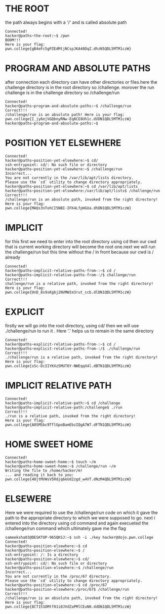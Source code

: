 # THE ROOT
the path always begins with a '/' and is called absolute path

```sameeksha03@DESKTOP-965QKSJ:~$ ssh -i ./key hacker@dojo.pwn.college
Connected!
hacker@paths~the-root:~$ /pwn
BOOM!!!
Here is your flag:
pwn.college{gB4eFc5gPZEdMtjNCspJKA40DqZ.dhzN5QDL5MTM1czW}

```

# PROGRAM AND ABSOLUTE PATHS

after connection
each directory can have other directories or files.here the challenge directory is in the root directory so /challenge. morover the run challenge is in the challenge directory so /challenge/run

```sameeksha03@DESKTOP-965QKSJ:~$  ssh -i ./key hacker@dojo.pwn.college
Connected!
hacker@paths~program-and-absolute-paths:~$ /challenge/run
Correct!!!
/challenge/run is an absolute path! Here is your flag:
pwn.college{I_jy6ejVGQbnyRNw-Eq8CE8Uh1c.dVDN1QDL5MTM1czW}
hacker@paths~program-and-absolute-paths:~$
```


# POSITION YET ELSEWHERE

```sameeksha03@DESKTOP-965QKSJ:~$ ssh -i ./key hacker@dojo.pwn.college
Connected!
hacker@paths~position-yet-elsewhere:~$ cd/
ssh-entrypoint: cd/: No such file or directory
hacker@paths~position-yet-elsewhere:~$ /challenge/run
Incorrect...
You are not currently in the /var/lib/apt/lists directory.
Please use the `cd` utility to change directory appropriately.
hacker@paths~position-yet-elsewhere:~$ cd /var/lib/apt/lists
hacker@paths~position-yet-elsewhere:/var/lib/apt/lists$ /challenge/run
Correct!!!
/challenge/run is an absolute path, invoked from the right directory!
Here is your flag:
pwn.college{MAQs3nTohCI5NBI-IFK4LfpHGUa.dhDN1QDL5MTM1czW}

```

# IMPLICIT

for this first we need to enter into the root directory using cd then our cwd that is current working directory will become the root one.next we will run the challenge/run but this time without the / in front because our cwd is / already

```sameeksha03@DESKTOP-965QKSJ:~$  ssh -i ./key hacker@dojo.pwn.college
Connected!
hacker@paths~implicit-relative-paths-from-:~$ cd /
hacker@paths~implicit-relative-paths-from-:/$ challenge/run
Correct!!!
challenge/run is a relative path, invoked from the right directory!
Here is your flag:
pwn.college{UnD_8s9sKgbj2NVMWIm3rut_ccb.dlDN1QDL5MTM1czW}

```



# EXPLICIT
firstly we will go into the root directory, using cd/ then we will use ./challenge/run to run it . Here '.' helps us to remain in the same directory

```sameeksha03@DESKTOP-965QKSJ:~$  ssh -i ./key hacker@dojo.pwn.college
Connected!
hacker@paths~explicit-relative-paths-from-:~$ cd /
hacker@paths~explicit-relative-paths-from-:/$ ./challenge/run
Correct!!!
./challenge/run is a relative path, invoked from the right directory!
Here is your flag:
pwn.college{sSc-DcIIYKXz5MUT6Y-NWEqqX4l.dBTN1QDL5MTM1czW}
```


# IMPLICIT RELATIVE PATH

```sameeksha03@DESKTOP-965QKSJ:~$ ssh -i ./key hacker@dojo.pwn.college
Connected!
hacker@paths~implicit-relative-path:~$ cd /challenge
hacker@paths~implicit-relative-path:/challenge$ ./run
Correct!!!
./run is a relative path, invoked from the right directory!
Here is your flag:
pwn.college{A0SMSbc9TflGpoBamEbzIQgA7W7.dFTN1QDL5MTM1czW}

```


# HOME SWEET HOME

```sameeksha03@DESKTOP-965QKSJ:~$ ssh -i ./key hacker@dojo.pwn.college
Connected!
hacker@paths~home-sweet-home:~$ touch ~/m
hacker@paths~home-sweet-home:~$ /challenge/run ~/m
Writing the file to /home/hacker/m!
... and reading it back to you:
pwn.college{40jtMVWsV5Rdjq6eUd2zgd_w4VT.dNzM4QDL5MTM1czW}
```


# ELSEWERE
Here we were required to use the /challenge/run code on which it gave the path to the appropriate directory to which we were supposed to go. next i entered into the directory using cd command and again execueted the /challenge/run command which ultimately gave me the flag


```
sameeksha03@DESKTOP-965QKSJ:~$ ssh -i ./key hacker@dojo.pwn.college
Connected!
hacker@paths~position-elsewhere:~$ cd
hacker@paths~position-elsewhere:~$ /
ssh-entrypoint: /: Is a directory
hacker@paths~position-elsewhere:~$ cd/
ssh-entrypoint: cd/: No such file or directory
hacker@paths~position-elsewhere:~$ /challenge/run
Incorrect...
You are not currently in the /proc/67 directory.
Please use the `cd` utility to change directory appropriately.
hacker@paths~position-elsewhere:~$ cd /proc/67
hacker@paths~position-elsewhere:/proc/67$ /challenge/run
Correct!!!
/challenge/run is an absolute path, invoked from the right directory!
Here is your flag:
pwn.college{8CT151OMtf01i0JVdZaPMlCEuN0.ddDN1QDL5MTM1czW}

